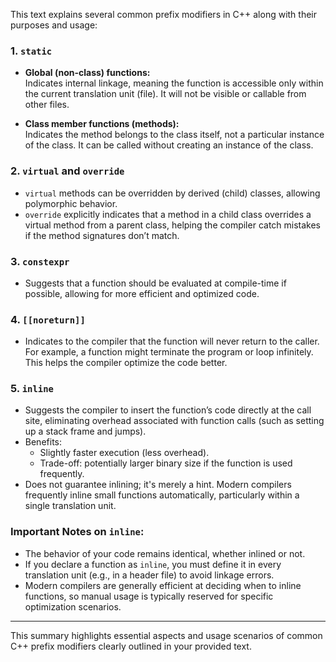 This text explains several common prefix modifiers in C++ along with their purposes and usage:

### 1. **`static`**
- **Global (non-class) functions:**  
  Indicates internal linkage, meaning the function is accessible only within the current translation unit (file). It will not be visible or callable from other files.
  
- **Class member functions (methods):**  
  Indicates the method belongs to the class itself, not a particular instance of the class. It can be called without creating an instance of the class.

### 2. **`virtual` and `override`**
- `virtual` methods can be overridden by derived (child) classes, allowing polymorphic behavior.
- `override` explicitly indicates that a method in a child class overrides a virtual method from a parent class, helping the compiler catch mistakes if the method signatures don’t match.

### 3. **`constexpr`**
- Suggests that a function should be evaluated at compile-time if possible, allowing for more efficient and optimized code.

### 4. **`[[noreturn]]`**
- Indicates to the compiler that the function will never return to the caller. For example, a function might terminate the program or loop infinitely. This helps the compiler optimize the code better.

### 5. **`inline`**
- Suggests the compiler to insert the function’s code directly at the call site, eliminating overhead associated with function calls (such as setting up a stack frame and jumps).
- Benefits:
  - Slightly faster execution (less overhead).
  - Trade-off: potentially larger binary size if the function is used frequently.
- Does not guarantee inlining; it's merely a hint. Modern compilers frequently inline small functions automatically, particularly within a single translation unit.

### Important Notes on `inline`:
- The behavior of your code remains identical, whether inlined or not.
- If you declare a function as `inline`, you must define it in every translation unit (e.g., in a header file) to avoid linkage errors.
- Modern compilers are generally efficient at deciding when to inline functions, so manual usage is typically reserved for specific optimization scenarios.

---

This summary highlights essential aspects and usage scenarios of common C++ prefix modifiers clearly outlined in your provided text.
